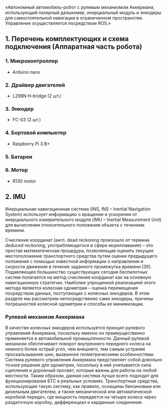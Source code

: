 «Автономный автомобиль-робот с рулевым механизмом Аккермана, использующий лазерный дальномер, инерциальный модуль и энкодеры для самостоятельной навигации в ограниченном пространстве. Управление осуществляется посредством ROS.»

## 1. Перечень комплектующих и схема подключения (Аппаратная часть робота)

### 1. Микроконтроллер
- Arduino nano

### 2. Драйвер двигателей
- L298N H-bridge (2 шт.)

### 3. Энкодер
- FC-03 (2 шт.)

### 4. Бортовой компьютер
- Raspberry Pi 3 B+

### 5. Батареи

### 6. Мотор
- R130 motor

## 2. IMU

Инерциальная навигационная система (INS, INS – Inertial Navigation System) использует информацию о вращении и ускорении от инерциального измерительного модуля (IMU – Inertial Measurement Unit) для вычисления относительного положения объекта с течением времени.

Счисление координат (англ. dead reckoning произошло от термина deduced reckoning, употребляющегося в  сфере мореплавания) – это простая математическая процедура, позволяющая оценить текущее местоположение транспортного средства путем оценки предыдущего положения с помощью известной информации о направлении и  скорости движения в течение заданного промежутка времени [39]. Подавляющее большинство существующих сегодня беспилотных систем полагается на метод счисления координат как на основную навигационную стратегию. Наиболее упрощенной реализацией этого метода является колесная одометрия  – оценка перемещения посредством данных, поступающих с колесных энкодеров. В этом разделе мы рассмотрим непосредственно сами энкодеры, причины погрешностей колесной одометрии и способы их минимизации.



### Рулевой механизм Аккермана

<!-- В качестве основного инструмента одометрии в проекте используется  -->

В качестве колесных энкодеров используется  принцип рулевого управления Аккермана, поскольку именно он преимущественно применяется в автомобильной промышленности. Данный рулевой механизм обеспечивает поворот внутреннего переднего колеса на немного более острый угол, чем внешнего, тем самым устраняя
проскальзывание шин, вызванное геометрическими особенностями. Система рулевого управления Аккермана представляет собой довольно точное решение для одометрии, поскольку в ней учитывается сила сцепления и дорожный просвет, которые важны для работы на любой местности. Таким образом, данная система лучше всего подходит для функционирования БТС в реальных условиях. Транспортные средства, использующие такую систему, как правило, оснащены бензиновым или дизельным двигателем, а также механической или автоматической коробкой передач, где мощность передается на четыре колеса через раздаточную коробку, дифференциал и карданные соединения.
